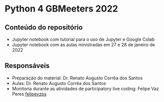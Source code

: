 # Python 4 GBMeeters 2022

## Conteúdo do repositório

 * Jupyter notebook com tutorial para o uso de Jupyter e Google Colab
 * Jupyter notebook com as aulas ministradas em 27 e 28 de janeiro de 2022

## Responsáveis

 * Preparação do material: Dr. Renato Augusto Corrêa dos Santos
 * Aulas: Dr. Renato Augusto Corrêa dos Santos
 * Monitoria durante as atividades de participatory live coding: Felipe Vaz Peres [felipevzps](https://github.com/felipevzps)
